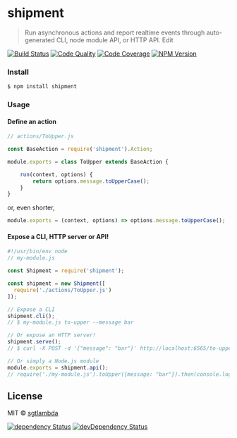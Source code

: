 # shipment

> Run asynchronous actions and report realtime events through auto-generated CLI, node module API, or HTTP API. Edit

[![Build Status][travis-image]][travis-url]
[![Code Quality][codeclimate-image]][codeclimate-url]
[![Code Coverage][coveralls-image]][coveralls-url]
[![NPM Version][npm-image]][npm-url]

### Install

```bash
$ npm install shipment
```

### Usage

#### Define an action

```js
// actions/ToUpper.js

const BaseAction = require('shipment').Action;

module.exports = class ToUpper extends BaseAction {

    run(context, options) {
        return options.message.toUpperCase();
    }
}
```

or, even shorter,

```js
module.exports = (context, options) => options.message.toUpperCase();
```

#### Expose a CLI, HTTP server or API!

```js
#!/usr/bin/env node
// my-module.js

const Shipment = require('shipment');

const shipment = new Shipment([
  require('./actions/ToUpper.js')
]);

// Expose a CLI
shipment.cli();
// $ my-module.js to-upper --message bar

// Or expose an HTTP server!
shipment.serve();
// $ curl -X POST -d '{"message": "bar"}' http://localhost:6565/to-upper

// Or simply a Node.js module
module.exports = shipment.api();
// require('./my-module.js').toUpper({message: "bar"}).then(console.log);
```

## License

MIT © [sgtlambda](http://github.com/sgtlambda)

[![dependency Status][david-image]][david-url]
[![devDependency Status][david-dev-image]][david-dev-url]

[travis-image]: https://img.shields.io/travis/launchdeckio/shipment.svg?style=flat-square
[travis-url]: https://travis-ci.org/launchdeckio/shipment

[codeclimate-image]: https://img.shields.io/codeclimate/github/launchdeckio/shipment.svg?style=flat-square
[codeclimate-url]: https://codeclimate.com/github/launchdeckio/shipment

[david-image]: https://img.shields.io/david/launchdeckio/shipment.svg?style=flat-square
[david-url]: https://david-dm.org/launchdeckio/shipment

[david-dev-image]: https://img.shields.io/david/dev/launchdeckio/shipment.svg?style=flat-square
[david-dev-url]: https://david-dm.org/launchdeckio/shipment#info=devDependencies

[coveralls-image]: https://img.shields.io/coveralls/launchdeckio/shipment.svg?style=flat-square
[coveralls-url]: https://coveralls.io/r/launchdeckio/shipment

[npm-image]: https://img.shields.io/npm/v/shipment.svg?style=flat-square
[npm-url]: https://www.npmjs.com/package/shipment
